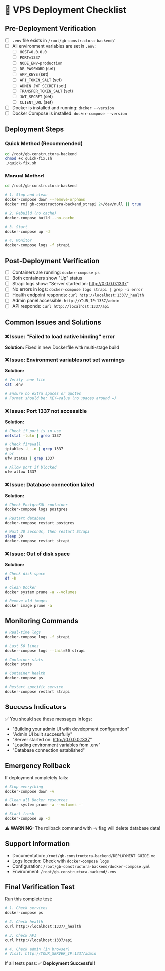 # 🎯 VPS Deployment Checklist

## Pre-Deployment Verification

- [ ] `.env` file exists in `/root/gb-constructora-backend/`
- [ ] All environment variables are set in `.env`:
  - [ ] `HOST=0.0.0.0`
  - [ ] `PORT=1337`
  - [ ] `NODE_ENV=production`
  - [ ] `DB_PASSWORD` (set)
  - [ ] `APP_KEYS` (set)
  - [ ] `API_TOKEN_SALT` (set)
  - [ ] `ADMIN_JWT_SECRET` (set)
  - [ ] `TRANSFER_TOKEN_SALT` (set)
  - [ ] `JWT_SECRET` (set)
  - [ ] `CLIENT_URL` (set)
- [ ] Docker is installed and running: `docker --version`
- [ ] Docker Compose is installed: `docker-compose --version`

## Deployment Steps

### Quick Method (Recommended)
```bash
cd /root/gb-constructora-backend
chmod +x quick-fix.sh
./quick-fix.sh
```

### Manual Method
```bash
cd /root/gb-constructora-backend

# 1. Stop and clean
docker-compose down --remove-orphans
docker rmi gb-constructora-backend_strapi 2>/dev/null || true

# 2. Rebuild (no cache)
docker-compose build --no-cache

# 3. Start
docker-compose up -d

# 4. Monitor
docker-compose logs -f strapi
```

## Post-Deployment Verification

- [ ] Containers are running: `docker-compose ps`
- [ ] Both containers show "Up" status
- [ ] Strapi logs show: "Server started on: http://0.0.0.0:1337"
- [ ] No errors in logs: `docker-compose logs strapi | grep -i error`
- [ ] Health endpoint responds: `curl http://localhost:1337/_health`
- [ ] Admin panel accessible: `http://YOUR_IP:1337/admin`
- [ ] API responds: `curl http://localhost:1337/api`

## Common Issues and Solutions

### ❌ Issue: "Failed to load native binding" error
**Solution:** Fixed in new Dockerfile with multi-stage build

### ❌ Issue: Environment variables not set warnings
**Solution:** 
```bash
# Verify .env file
cat .env

# Ensure no extra spaces or quotes
# Format should be: KEY=value (no spaces around =)
```

### ❌ Issue: Port 1337 not accessible
**Solution:**
```bash
# Check if port is in use
netstat -tuln | grep 1337

# Check firewall
iptables -L -n | grep 1337
# or
ufw status | grep 1337

# Allow port if blocked
ufw allow 1337
```

### ❌ Issue: Database connection failed
**Solution:**
```bash
# Check PostgreSQL container
docker-compose logs postgres

# Restart database
docker-compose restart postgres

# Wait 30 seconds, then restart Strapi
sleep 30
docker-compose restart strapi
```

### ❌ Issue: Out of disk space
**Solution:**
```bash
# Check disk space
df -h

# Clean Docker
docker system prune -a --volumes

# Remove old images
docker image prune -a
```

## Monitoring Commands

```bash
# Real-time logs
docker-compose logs -f strapi

# Last 50 lines
docker-compose logs --tail=50 strapi

# Container stats
docker stats

# Container health
docker-compose ps

# Restart specific service
docker-compose restart strapi
```

## Success Indicators

✅ You should see these messages in logs:
- "Building your admin UI with development configuration"
- "Admin UI built successfully"
- "Server started on: http://0.0.0.0:1337"
- "Loading environment variables from .env"
- "Database connection established"

## Emergency Rollback

If deployment completely fails:

```bash
# Stop everything
docker-compose down -v

# Clean all Docker resources
docker system prune -a --volumes -f

# Start fresh
docker-compose up -d
```

⚠️ **WARNING:** The rollback command with `-v` flag will delete database data!

## Support Information

- Documentation: `/root/gb-constructora-backend/DEPLOYMENT_GUIDE.md`
- Logs location: Check with `docker-compose logs`
- Configuration: `/root/gb-constructora-backend/docker-compose.yml`
- Environment: `/root/gb-constructora-backend/.env`

## Final Verification Test

Run this complete test:

```bash
# 1. Check services
docker-compose ps

# 2. Check health
curl http://localhost:1337/_health

# 3. Check API
curl http://localhost:1337/api

# 4. Check admin (in browser)
# Visit: http://YOUR_SERVER_IP:1337/admin
```

If all tests pass: ✅ **Deployment Successful!**
